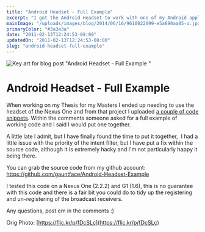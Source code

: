```yaml
---
title: "Android Headset - Full Example"
excerpt: "I got the Android Headset to work with one of my Android applications and moved it over to Github."
mainImage: "/uploads/images/blog/2014/06/16/9610022099-e5a890aa85-o.jpg"
primaryColor: "#3a3a3a"
date: "2011-02-13T12:24:53-08:00"
updatedOn: "2011-02-13T12:24:53-08:00"
slug: "android-headset-full-example"
---
```

![Key art for blog post "Android Headset - Full Example "](/uploads/images/blog/2014/06/16/9610022099-e5a890aa85-o.jpg)

# Android Headset - Full Example 

When working on my Thesis for my Masters I ended up needing to use the headset of the Nexus One and from that project I uploaded [a couple of code snippets](http://www.gauntface.co.uk/pages/blog/2010/04/14/using-android-headset-buttons-earphone-buttons/). Within the comments someone asked for a full example of working code and I said I would put one together. 

A little late I admit, but I have finally found the time to put it together,  I had a little issue with the priority of the intent filter, but I have put a fix within the source code, although it is extremely hacky and I'm not particularly happy it being there. 

You can grab the source code from my github account: <https://github.com/gauntface/Android-Headset-Example> 

I tested this code on a Nexus One (2.2.2) and G1 (1.6), this is no guarantee with this code and there is a fair bit you could do to tidy up the registering and un-registering of the broadcast receivers. 

Any questions, post em in the comments :)

Orig Photo: [https://flic.kr/p/fDcSLc](https://flic.kr/p/fDcSLc)